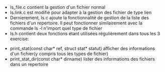 - ls_file.c contient la gestion d'un fichier normal
- ls.link.c est modifié pour adapter à la gestion des fichier de type lien
- Dernierement, ls.c ajoute la fonctionnalité de gestion de la liste des fichiers d'un repertoire. Il peut fonctionner similairement avec la commande ls -l n'import quel type de fichier
- ls.h contient deux fonctions étant utilisées régulièrement dans tous les 3 exercise:
 + print_stat(const char* ref, struct stat* statut) afficher des informations d'un fichier(y compris tous les types de fichier)
 + print_stat_dir(const char* dirname) lister des informations des fichiers dans un repertoire